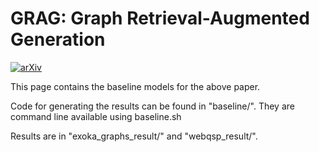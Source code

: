 # GRAG: Graph Retrieval-Augmented Generation

[![arXiv](https://img.shields.io/badge/arXiv-2402.07630-b31b1b.svg)](https://arxiv.org/abs/2405.16506)

This page contains the baseline models for the above paper.

Code for generating the results can be found in "baseline/". They are command line available using baseline.sh

Results are in "exoka_graphs_result/" and "webqsp_result/".